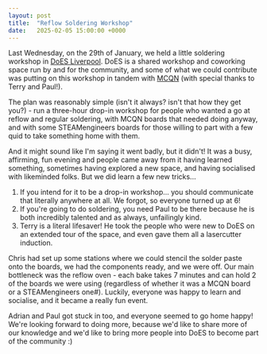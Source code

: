 ```yaml
---
layout: post
title:  "Reflow Soldering Workshop"
date:   2025-02-05 15:00:00 +0000
---
```

Last Wednesday, on the 29th of January, we held a little soldering workshop in [DoES Liverpool](https://doesliverpool.com/). DoES is a shared workshop and coworking space run by and for the community, and some of what we could contribute was putting on this workshop in tandem with [MCQN](https://mcqn.com/) (with special thanks to Terry and Paul!).

The plan was reasonably simple (isn't it always? isn't that how they get you?) - run a three-hour drop-in workshop for people who wanted a go at reflow and regular soldering, with MCQN boards that needed doing anyway, and with some STEAMengineers boards for those willing to part with a few quid to take something home with them.

And it might sound like I'm saying it went badly, but it didn't! It was a busy, affirming, fun evening and people came away from it having learned something, sometimes having explored a new space, and having socialised with likeminded folks. But we did learn a few new tricks...

1. If you intend for it to be a drop-in workshop... you should communicate that literally anywhere at all. We forgot, so everyone turned up at 6!
2. If you're going to do soldering, you need Paul to be there because he is both incredibly talented and as always, unfailingly kind.
3. Terry is a literal lifesaver! He took the people who were new to DoES on an extended tour of the space, and even gave them all a lasercutter induction.

Chris had set up some stations where we could stencil the solder paste onto the boards, we had the components ready, and we were off. Our main bottleneck was the reflow oven - each bake takes 7 minutes and can hold 2 of the boards we were using (regardless of whether it was a MCQN board or a STEAMengineers one#). Luckily, everyone was happy to learn and socialise, and it became a really fun event.

Adrian and Paul got stuck in too, and everyone seemed to go home happy! We're looking forward to doing more, because we'd like to share more of our knowledge and we'd like to bring more people into DoES to become part of the community :)
